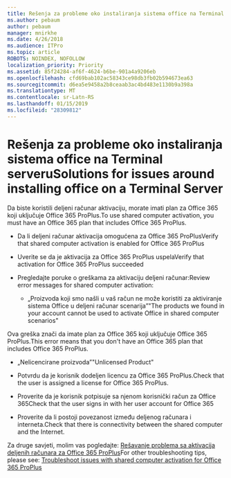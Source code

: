 ```yaml
---
title: Rešenja za probleme oko instaliranja sistema office na Terminal serveru
ms.author: pebaum
author: pebaum
manager: mnirkhe
ms.date: 4/26/2018
ms.audience: ITPro
ms.topic: article
ROBOTS: NOINDEX, NOFOLLOW
localization_priority: Priority
ms.assetid: 85f24284-af6f-4624-b6be-901a4a9206eb
ms.openlocfilehash: cfd69bab102ac58343ce98db3fb02b594673ea63
ms.sourcegitcommit: d6ea5e9458a2b8ceaab3ac4bd483e1130b9a398a
ms.translationtype: MT
ms.contentlocale: sr-Latn-RS
ms.lasthandoff: 01/15/2019
ms.locfileid: "28309812"
---
```

# <a name="solutions-for-issues-around-installing-office-on-a-terminal-server"></a><span data-ttu-id="80429-102">Rešenja za probleme oko instaliranja sistema office na Terminal serveru</span><span class="sxs-lookup"><span data-stu-id="80429-102">Solutions for issues around installing office on a Terminal Server</span></span>

<span data-ttu-id="80429-103">Da biste koristili deljeni računar aktivaciju, morate imati plan za Office 365 koji uključuje Office 365 ProPlus.</span><span class="sxs-lookup"><span data-stu-id="80429-103">To use shared computer activation, you must have an Office 365 plan that includes Office 365 ProPlus.</span></span>
  
- <span data-ttu-id="80429-104">Da li deljeni računar aktivacija omogućena za Office 365 ProPlus</span><span class="sxs-lookup"><span data-stu-id="80429-104">Verify that shared computer activation is enabled for Office 365 ProPlus</span></span>
    
- <span data-ttu-id="80429-105">Uverite se da je aktivacija za Office 365 ProPlus uspela</span><span class="sxs-lookup"><span data-stu-id="80429-105">Verify that activation for Office 365 ProPlus succeeded</span></span>
    
- <span data-ttu-id="80429-106">Pregledajte poruke o greškama za aktivaciju deljeni računar:</span><span class="sxs-lookup"><span data-stu-id="80429-106">Review error messages for shared computer activation:</span></span>
    
  - <span data-ttu-id="80429-107">„Proizvoda koji smo našli u vaš račun ne može koristiti za aktiviranje sistema Office u deljeni računar scenarija”</span><span class="sxs-lookup"><span data-stu-id="80429-107">"The products we found in your account cannot be used to activate Office in shared computer scenarios"</span></span>
  
<span data-ttu-id="80429-108">Ova greška znači da imate plan za Office 365 koji uključuje Office 365 ProPlus.</span><span class="sxs-lookup"><span data-stu-id="80429-108">This error means that you don't have an Office 365 plan that includes Office 365 ProPlus.</span></span>
    
  - <span data-ttu-id="80429-109">„Nelicencirane proizvoda”</span><span class="sxs-lookup"><span data-stu-id="80429-109">"Unlicensed Product"</span></span>
    
  - <span data-ttu-id="80429-110">Potvrdu da je korisnik dodeljen licencu za Office 365 ProPlus.</span><span class="sxs-lookup"><span data-stu-id="80429-110">Check that the user is assigned a license for Office 365 ProPlus.</span></span>
    
  - <span data-ttu-id="80429-111">Proverite da je korisnik potpisuje sa njenom korisnički račun za Office 365</span><span class="sxs-lookup"><span data-stu-id="80429-111">Check that the user signs in with her user account for Office 365</span></span>
    
  - <span data-ttu-id="80429-112">Proverite da li postoji povezanost između deljenog računara i interneta.</span><span class="sxs-lookup"><span data-stu-id="80429-112">Check that there is connectivity between the shared computer and the Internet.</span></span>
    
<span data-ttu-id="80429-113">Za druge savjeti, molim vas pogledajte: [Rešavanje problema sa aktivacija deljenih računara za Office 365 ProPlus](https://docs.microsoft.com/DeployOffice/troubleshoot-issues-with-shared-computer-activation-for-office-365-proplus)</span><span class="sxs-lookup"><span data-stu-id="80429-113">For other troubleshooting tips, please see: [Troubleshoot issues with shared computer activation for Office 365 ProPlus](https://docs.microsoft.com/DeployOffice/troubleshoot-issues-with-shared-computer-activation-for-office-365-proplus)</span></span>
  

